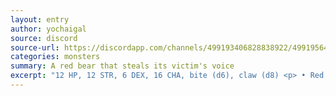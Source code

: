 ```yaml
---
layout: entry
author: yochaigal
source: discord
source-url: https://discordapp.com/channels/499193406828838922/499195645131882506/730565162825809940
categories: monsters
summary: A red bear that steals its victim's voice
excerpt: "12 HP, 12 STR, 6 DEX, 16 CHA, bite (d6), claw (d8) <p> • Red fur and a bear-like appearance with rows of long teeth and large, sharp claws. <p> • Critical damage: absorbs the voice of its victim. It mimics their speech to lure loved ones to their doom. </p> <p> Taken from Gene Wolfe's Book of the New Sun. </p>"
---
```

